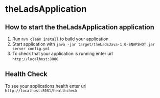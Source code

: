 # theLadsApplication

How to start the theLadsApplication application
---

1. Run `mvn clean install` to build your application
1. Start application with `java -jar target/theLadsJava-1.0-SNAPSHOT.jar server config.yml`
1. To check that your application is running enter url `http://localhost:8080`

Health Check
---

To see your applications health enter url `http://localhost:8081/healthcheck`
